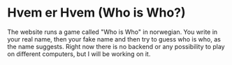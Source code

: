# Hvem er Hvem (Who is Who?)

The website runs a game called "Who is Who" in norwegian. You write in your real name, then your fake name and then try to guess who is who, as the name suggests.
Right now there is no backend or any possibility to play on different computers, but I will be working on it.
